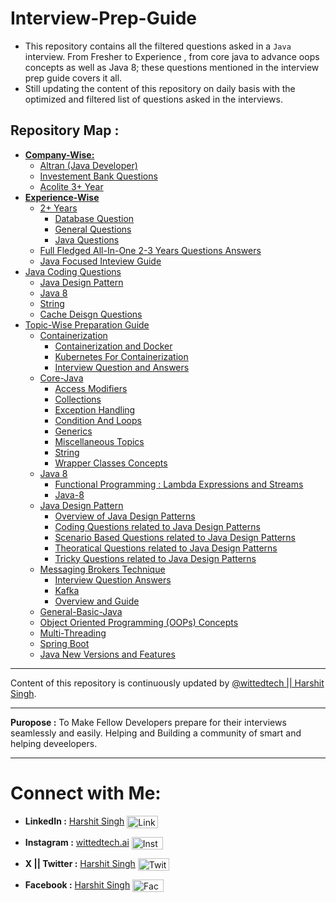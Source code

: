 # Interview-Prep-Guide

- This repository contains all the filtered questions asked in a `Java` interview. From Fresher to Experience , from core java to advance oops concepts as well as Java 8; these questions mentioned in the interview prep guide covers it all.
- Still updating the content of this repository on daily basis with the optimized and filtered list of questions asked in the interviews.

## Repository Map :

- [**Company-Wise:**](./Company-Wise/)
  - [Altran (Java Developer)](./Company-Wise/Altran_Java_Developer_First_Round/)
  - [Investement Bank Questions](./Company-Wise/Inevestment_Banks/)
  - [Acolite 3+ Year](./Company-Wise/Acolite-3-Plus-Year.md)
- [**Experience-Wise**](./Experience-Wise/)
  - [2+ Years](./Experience-Wise/2+_Years/)
    - [Database Question](./Experience-Wise/2+_Years/Database%20Questions.md)
    - [General Questions](./Experience-Wise/2+_Years/General%20Questions.md)
    - [Java Questions](./Experience-Wise/2+_Years/Java%20Questions.md)
  - [Full Fledged All-In-One 2-3 Years Questions Answers](./Experience-Wise/Interview-Answers-Optimised.md)
  - [Java Focused Inteview Guide](./Experience-Wise/Java-Interview-Questions.md)
- [Java Coding Questions](./Java-Coding-Questions/)
  - [Java Design Pattern](./Java-Coding-Questions/Design-Pattern-Java/)
  - [Java 8](./Java-Coding-Questions/Java-8/)
  - [String](./Java-Coding-Questions/String/)
  - [Cache Deisgn Questions](./Java-Coding-Questions/Cache-Design-Question.md)
- [Topic-Wise Preparation Guide](./Topic-Wise-Prep/)
  - [Containerization](./Topic-Wise-Prep/Containerization/)
    - [Containerization and Docker](./Topic-Wise-Prep/Containerization/Containerization-Docker.md)
    - [Kubernetes For Containerization](./Topic-Wise-Prep/Containerization/Kubernetes.md)
    - [Interview Question and Answers](./Topic-Wise-Prep/Containerization/Containerization-Interview.md)
  - [Core-Java](./Topic-Wise-Prep/Core-Java.md)
    - [Access Modifiers](./Topic-Wise-Prep/Core-Java/Access-Modifiers.md)
    - [Collections](./Topic-Wise-Prep/Core-Java/Collections.md)
    - [Exception Handling](./Topic-Wise-Prep/Core-Java/Exception-Handling.md)
    - [Condition And Loops](./Topic-Wise-Prep/Core-Java/Condition-And-Loops.md)
    - [Generics](./Topic-Wise-Prep/Core-Java/Generics.md)
    - [Miscellaneous Topics](./Topic-Wise-Prep/Core-Java/Miscellaneous.md)
    - [String](./Topic-Wise-Prep/Core-Java/String.md)
    - [Wrapper Classes Concepts](./Topic-Wise-Prep/Core-Java/Wrapper-Classes.md)
  - [Java 8](./Topic-Wise-Prep/Java_8/)
    - [Functional Programming : Lambda Expressions and Streams](./Topic-Wise-Prep/Java_8/Functional-Programming-Lamdba-expressions-and-Streams.md)
    - [Java-8](./Topic-Wise-Prep/Java_8/Java-8.md)
  - [Java Design Pattern](./Topic-Wise-Prep/Java-Design-Pattern/)
    - [Overview of Java Design Patterns](./Topic-Wise-Prep/Java-Design-Pattern/Design-Patterns-Java.md)
    - [Coding Questions related to Java Design Patterns](./Topic-Wise-Prep/Java-Design-Pattern/Coding-Questions.md)
    - [Scenario Based Questions related to Java Design Patterns](./Topic-Wise-Prep/Java-Design-Pattern/Scenario-Based-Questions.md)
    - [Theoratical Questions related to Java Design Patterns](./Topic-Wise-Prep/Java-Design-Pattern/Theoretical-Questions.md)
    - [Tricky Questions related to Java Design Patterns](./Topic-Wise-Prep/Java-Design-Pattern/Tricky-Questions.md)
  - [Messaging Brokers Technique](./Topic-Wise-Prep/Messaging-Brokers/)
    - [Interview Question Answers](./Topic-Wise-Prep/Messaging-Brokers/Interview-Questions-Answers.md)
    - [Kafka](./Topic-Wise-Prep/Messaging-Brokers/Kafka.md)
    - [Overview and Guide](./Topic-Wise-Prep/Messaging-Brokers/Overview-and-Guide.md)
  - [General-Basic-Java](./Topic-Wise-Prep/General-Java.md)
  - [Object Oriented Programming (OOPs) Concepts](./Topic-Wise-Prep/OOPs-Concepts.md)
  - [Multi-Threading](./Topic-Wise-Prep/MultiThreading.md)
  - [Spring Boot](./Topic-Wise-Prep/Spring-Boot.md)
  - [Java New Versions and Features](./Topic-Wise-Prep/Java-New-Versions-Features.md)

---

Content of this repository is continuously updated by [@wittedtech || Harshit Singh](https://www.linkedin.com/in/harshitsingh-wittedtech/).

---

**Puropose :** To Make Fellow Developers prepare for their interviews seamlessly and easily. Helping and Building a community of smart and helping deveelopers.

---

# Connect with Me:

- **LinkedIn :** [Harshit Singh](https://www.linkedin.com/in/harshitsingh-wittedtech/) <img src="https://www.svgrepo.com/show/108614/linkedin.svg" alt="Linkedin SVG" height="20" width="50" style="vertical-align: middle;">

- **Instagram :** [wittedtech.ai](https://www.instagram.com/wittedtech.ai/) <img src="https://www.svgrepo.com/show/521711/instagram.svg" alt="Instagram SVG" height="20" width="50" style="vertical-align: middle;">

- **X || Twitter :** [Harshit Singh](https://x.com/HarshitSin31180) <img src="https://www.svgrepo.com/show/11841/twitter.svg" alt="Twitter SVG" height="20" width="50" style="vertical-align: middle;">

- **Facebook :** [Harshit Singh](https://www.facebook.com/0Kunwar0/) <img src="https://www.svgrepo.com/show/503338/facebook.svg" alt="Facebook SVG" height="20" width="50" style="vertical-align: middle;">
